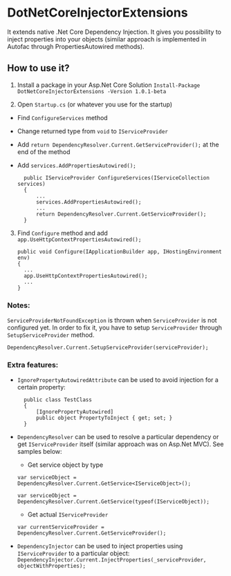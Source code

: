 # DotNetCoreInjectorExtensions

It extends native .Net Core Dependency Injection. It gives you possibility to inject properties into your objects (similar approach is implemented in Autofac through PropertiesAutowired methods).

## How to use it?

1. Install a package in your Asp.Net Core Solution
`Install-Package DotNetCoreInjectorExtensions -Version 1.0.1-beta`

2. Open `Startup.cs` (or whatever you use for the startup)
* Find `ConfigureServices` method
* Change returned type from `void` to `IServiceProvider`
* Add `return DependencyResolver.Current.GetServiceProvider();` at the end of the method
* Add `services.AddPropertiesAutowired();`

		public IServiceProvider ConfigureServices(IServiceCollection services)
		{
			...
			services.AddPropertiesAutowired();
			...
			return DependencyResolver.Current.GetServiceProvider();
		}

3.  Find `Configure` method and add `app.UseHttpContextPropertiesAutowired();`

		public void Configure(IApplicationBuilder app, IHostingEnvironment env)
		{
		  ...
		  app.UseHttpContextPropertiesAutowired();
		  ...
		}
		
### Notes:		
`ServiceProviderNotFoundException` is thrown when `ServiceProvider` is not configured yet. In order to fix it, you have to setup `ServiceProvider` through `SetupServiceProvider` method.

`DependencyResolver.Current.SetupServiceProvider(serviceProvider);`

### Extra features:

* `IgnorePropertyAutowiredAttribute` can be used to avoid injection for a certain property:

		public class TestClass
		{
			[IgnorePropertyAutowired]
			public object PropertyToInject { get; set; }
		}

* `DependencyResolver` can be used to resolve a particular dependency or get `IServiceProvider` itself (similar approach was on Asp.Net MVC). See samples below:

	* Get service object by type

	`var serviceObject = DependencyResolver.Current.GetService<IServiceObject>();`

	`var serviceObject = DependencyResolver.Current.GetService(typeof(IServiceObject));`

	* Get actual `IServiceProvider`

	`var currentServiceProvider = DependencyResolver.Current.GetServiceProvider();`

* `DependencyInjector` can be used to inject properties using `IServiceProvider` to a particular object:
	`DependencyInjector.Current.InjectProperties(_serviceProvider, objectWithProperties);`
